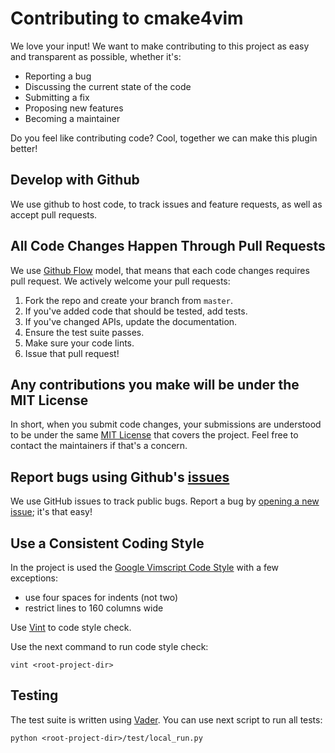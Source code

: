 # Contributing to cmake4vim

We love your input! We want to make contributing to this project as easy and transparent as possible, whether it's:

- Reporting a bug
- Discussing the current state of the code
- Submitting a fix
- Proposing new features
- Becoming a maintainer

Do you feel like contributing code? Cool, together we can make this plugin better!

## Develop with Github

We use github to host code, to track issues and feature requests, as well as accept pull requests.

## All Code Changes Happen Through Pull Requests

We use [Github Flow](https://guides.github.com/introduction/flow/index.html) model, that means that each code changes requires pull request.
We actively welcome your pull requests:

1. Fork the repo and create your branch from `master`.
2. If you've added code that should be tested, add tests.
3. If you've changed APIs, update the documentation.
4. Ensure the test suite passes.
5. Make sure your code lints.
6. Issue that pull request!

## Any contributions you make will be under the MIT License

In short, when you submit code changes, your submissions are understood to be under the same [MIT License](LICENSE) that covers the project.
Feel free to contact the maintainers if that's a concern.

## Report bugs using Github's [issues](https://github.com/ilyachur/cmake4vim/issues)

We use GitHub issues to track public bugs. Report a bug by [opening a new issue](https://github.com/ilyachur/cmake4vim/issues/new); it's that easy!

## Use a Consistent Coding Style

In the project is used the [Google Vimscript Code Style](https://google.github.io/styleguide/vimscriptguide.xml) with a few exceptions:
- use four spaces for indents (not two)
- restrict lines to 160 columns wide

Use [Vint](https://github.com/Vimjas/vint) to code style check.

Use the next command to run code style check:
```
vint <root-project-dir>
```

## Testing

The test suite is written using [Vader](https://github.com/junegunn/vader.vim). You can use next script to run all tests:
```
python <root-project-dir>/test/local_run.py
```
